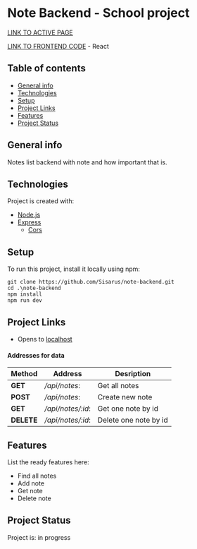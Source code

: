 # Note Backend - School project

[LINK TO ACTIVE PAGE](https://note-render-test.onrender.com/)

[LINK TO FRONTEND CODE](https://github.com/Sisarus/note-frontend) - React

## Table of contents
* [General info](#general-info)
* [Technologies](#technologies)
* [Setup](#setup)
* [Project Links](#project-links)
* [Features](#features)
* [Project Status](#project-status)

## General info
Notes list backend with note and how important that is. 

## Technologies
Project is created with:
* [Node.js](https://nodejs.org/en)
* [Express](https://expressjs.com/)
     - [Cors](https://expressjs.com/en/resources/middleware/cors.html)

## Setup
To run this project, install it locally using npm:
```
git clone https://github.com/Sisarus/note-backend.git
cd .\note-backend
npm install
npm run dev
```

## Project Links

* Opens to [localhost](http://localhost:3001/api/notes)

#### Addresses for data
| Method | Address | Desription |
|------|---------|-------------|
| **GET** | */api/notes*: | Get all notes |
| **POST** | */api/notes*: | Create new note |
| **GET** | */api/notes/:id*: | Get one note by id | 
| **DELETE**| */api/notes/:id*: | Delete one note by id |

## Features
List the ready features here:

 * Find all notes
 * Add note
 * Get note
 * Delete note

## Project Status
Project is: in progress

<!--complete / no longer being worked on. If you are no longer working on it, provide reasons why.

node --inspect index.js


lisää dataa tietokantaan
node mongo.js tietokantasalasana
-->
